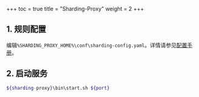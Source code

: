 +++
toc = true
title = "Sharding-Proxy"
weight = 2
+++

## 1. 规则配置

编辑`%SHARDING_PROXY_HOME%\conf\sharding-config.yaml`。详情请参见[配置手册](/07-sharding-proxy/02-configuration/)。 

## 2. 启动服务

```sh
${sharding-proxy}\bin\start.sh ${port}
```
